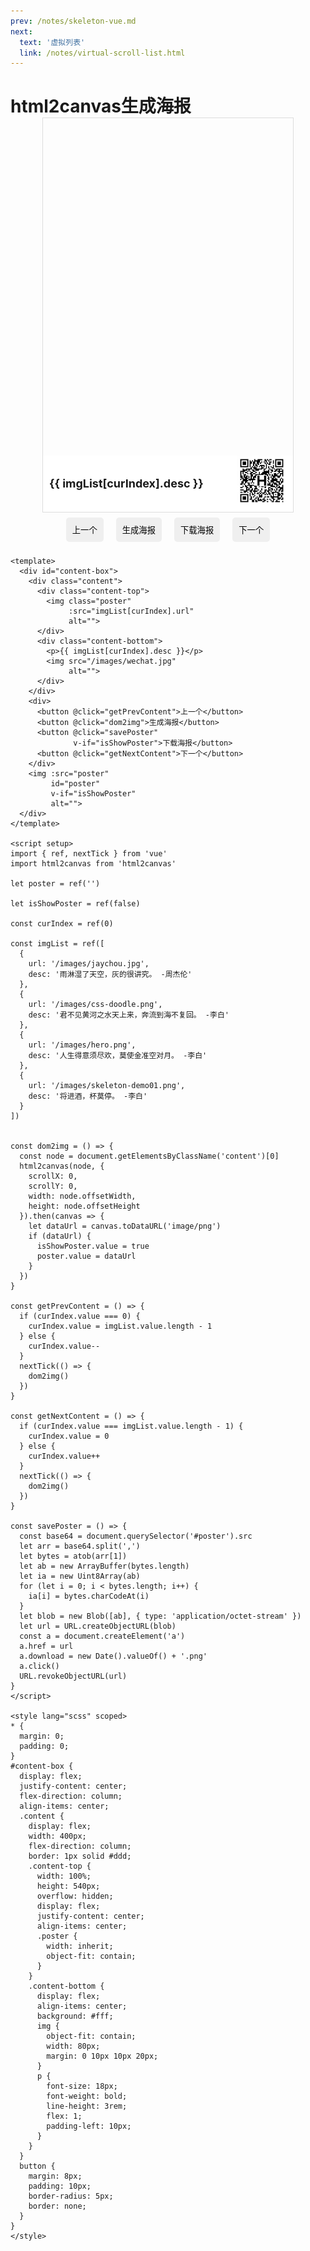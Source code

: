 ```yaml
---
prev: /notes/skeleton-vue.md
next: 
  text: '虚拟列表'
  link: /notes/virtual-scroll-list.html
---
```

# html2canvas生成海报
<!-- <template> -->
  <div id="content-box">
    <div class="content">
      <div class="content-top">
        <img class="poster"
             :src="imgList[curIndex].url"
             alt="">
      </div>
      <div class="content-bottom">
        <p>{{ imgList[curIndex].desc }}</p>
        <img src="/images/wechat.jpg"
             alt="">
      </div>
    </div>
    <div>
      <button @click="getPrevContent">上一个</button>
      <button @click="dom2img">生成海报</button>
      <button @click="savePoster"
              v-if="isShowPoster">下载海报</button>
      <button @click="getNextContent">下一个</button>
    </div>
    <img :src="poster"
         id="poster"
         v-if="isShowPoster"
         alt="">
  </div>
<!-- </template> -->

<script setup>
import { ref, nextTick } from 'vue'
import html2canvas from 'html2canvas'

let poster = ref('')

let isShowPoster = ref(false)

const curIndex = ref(0)

const imgList = ref([
  {
    url: '/images/jaychou.jpg',
    desc: '雨淋湿了天空，灰的很讲究。 -周杰伦'
  },
  {
    url: '/images/css-doodle.png',
    desc: '君不见黄河之水天上来，奔流到海不复回。 -李白'
  },
  {
    url: '/images/hero.png',
    desc: '人生得意须尽欢，莫使金准空对月。 -李白'
  },
  {
    url: '/images/skeleton-demo01.png',
    desc: '将进酒，杯莫停。 -李白'
  }
])


const dom2img = () => {
  const node = document.getElementsByClassName('content')[0]
  html2canvas(node, {
    scrollX: 0,
    scrollY: 0,
    width: node.offsetWidth,
    height: node.offsetHeight
  }).then(canvas => {
    let dataUrl = canvas.toDataURL('image/png')
    if (dataUrl) {
      isShowPoster.value = true
      poster.value = dataUrl
    }
  })
}

const getPrevContent = () => {
  if (curIndex.value === 0) {
    curIndex.value = imgList.value.length - 1
  } else {
    curIndex.value--
  }
  nextTick(() => {
    dom2img()
  })
}

const getNextContent = () => {
  if (curIndex.value === imgList.value.length - 1) {
    curIndex.value = 0
  } else {
    curIndex.value++
  }
  nextTick(() => {
    dom2img()
  })
}

const savePoster = () => {
  const base64 = document.querySelector('#poster').src
  let arr = base64.split(',')
  let bytes = atob(arr[1])
  let ab = new ArrayBuffer(bytes.length)
  let ia = new Uint8Array(ab)
  for(let i = 0; i < bytes.length; i++){
    ia[i] = bytes.charCodeAt(i)
  }
  let blob = new Blob([ab], { type: 'application/octet-stream' })
  let url = URL.createObjectURL(blob)
  const a = document.createElement('a')
  a.href = url
  a.download = new Date().valueOf() + '.png'
  a.click()
  URL.revokeObjectURL(url)
}
</script>

<style lang="scss" scoped>
* {
  margin: 0;
  padding: 0;
}
#content-box {
  display: flex;
  justify-content: center;
  flex-direction: column;
  align-items: center;
  .content {
    display: flex;
    width: 400px;
    flex-direction: column;
    border: 1px solid #ddd;
    .content-top {
      width: 100%;
      height: 540px;
      overflow: hidden;
      display: flex;
      justify-content: center;
      align-items: center;
      .poster {
        width: inherit;
        object-fit: contain;
      }
    }
    .content-bottom {
      display: flex;
      align-items: center;
      background: #fff;
      img {
        object-fit: contain;
        width: 80px;
        margin: 0 10px 10px 20px;
      }
      p {
        font-size: 18px;
        font-weight: bold;
        line-height: 3rem;
        flex: 1;
        padding-left: 10px;
      }
    }
  }
  button {
    margin: 8px;
    padding: 10px;
    border-radius: 5px;
    border: none;
  }
}
</style>

```vue
<template>
  <div id="content-box">
    <div class="content">
      <div class="content-top">
        <img class="poster"
             :src="imgList[curIndex].url"
             alt="">
      </div>
      <div class="content-bottom">
        <p>{{ imgList[curIndex].desc }}</p>
        <img src="/images/wechat.jpg"
             alt="">
      </div>
    </div>
    <div>
      <button @click="getPrevContent">上一个</button>
      <button @click="dom2img">生成海报</button>
      <button @click="savePoster"
              v-if="isShowPoster">下载海报</button>
      <button @click="getNextContent">下一个</button>
    </div>
    <img :src="poster"
         id="poster"
         v-if="isShowPoster"
         alt="">
  </div>
</template>

<script setup>
import { ref, nextTick } from 'vue'
import html2canvas from 'html2canvas'

let poster = ref('')

let isShowPoster = ref(false)

const curIndex = ref(0)

const imgList = ref([
  {
    url: '/images/jaychou.jpg',
    desc: '雨淋湿了天空，灰的很讲究。 -周杰伦'
  },
  {
    url: '/images/css-doodle.png',
    desc: '君不见黄河之水天上来，奔流到海不复回。 -李白'
  },
  {
    url: '/images/hero.png',
    desc: '人生得意须尽欢，莫使金准空对月。 -李白'
  },
  {
    url: '/images/skeleton-demo01.png',
    desc: '将进酒，杯莫停。 -李白'
  }
])


const dom2img = () => {
  const node = document.getElementsByClassName('content')[0]
  html2canvas(node, {
    scrollX: 0,
    scrollY: 0,
    width: node.offsetWidth,
    height: node.offsetHeight
  }).then(canvas => {
    let dataUrl = canvas.toDataURL('image/png')
    if (dataUrl) {
      isShowPoster.value = true
      poster.value = dataUrl
    }
  })
}

const getPrevContent = () => {
  if (curIndex.value === 0) {
    curIndex.value = imgList.value.length - 1
  } else {
    curIndex.value--
  }
  nextTick(() => {
    dom2img()
  })
}

const getNextContent = () => {
  if (curIndex.value === imgList.value.length - 1) {
    curIndex.value = 0
  } else {
    curIndex.value++
  }
  nextTick(() => {
    dom2img()
  })
}

const savePoster = () => {
  const base64 = document.querySelector('#poster').src
  let arr = base64.split(',')
  let bytes = atob(arr[1])
  let ab = new ArrayBuffer(bytes.length)
  let ia = new Uint8Array(ab)
  for (let i = 0; i < bytes.length; i++) {
    ia[i] = bytes.charCodeAt(i)
  }
  let blob = new Blob([ab], { type: 'application/octet-stream' })
  let url = URL.createObjectURL(blob)
  const a = document.createElement('a')
  a.href = url
  a.download = new Date().valueOf() + '.png'
  a.click()
  URL.revokeObjectURL(url)
}
</script>

<style lang="scss" scoped>
* {
  margin: 0;
  padding: 0;
}
#content-box {
  display: flex;
  justify-content: center;
  flex-direction: column;
  align-items: center;
  .content {
    display: flex;
    width: 400px;
    flex-direction: column;
    border: 1px solid #ddd;
    .content-top {
      width: 100%;
      height: 540px;
      overflow: hidden;
      display: flex;
      justify-content: center;
      align-items: center;
      .poster {
        width: inherit;
        object-fit: contain;
      }
    }
    .content-bottom {
      display: flex;
      align-items: center;
      background: #fff;
      img {
        object-fit: contain;
        width: 80px;
        margin: 0 10px 10px 20px;
      }
      p {
        font-size: 18px;
        font-weight: bold;
        line-height: 3rem;
        flex: 1;
        padding-left: 10px;
      }
    }
  }
  button {
    margin: 8px;
    padding: 10px;
    border-radius: 5px;
    border: none;
  }
}
</style>
```